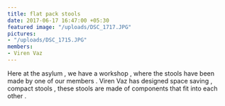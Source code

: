 ```yaml
---
title: flat pack stools
date: 2017-06-17 16:47:00 +05:30
featured image: "/uploads/DSC_1717.JPG"
pictures:
- "/uploads/DSC_1715.JPG"
members:
- Viren Vaz
---
```


Here at the asylum , we have a workshop , where the stools have been made by one of our members . Viren Vaz has designed space saving , compact stools , these stools are made of components that fit into each other .